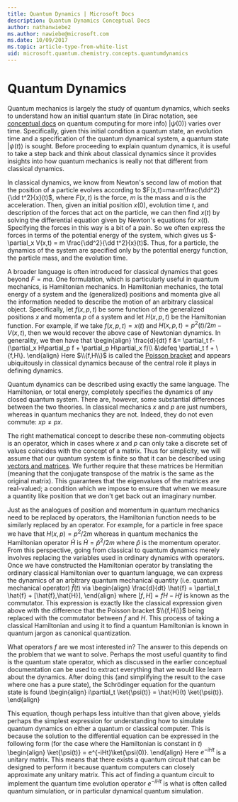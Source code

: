 ```yaml
---
title: Quantum Dynamics | Microsoft Docs
description: Quantum Dynamics Conceptual Docs
author: nathanwiebe2
ms.author: nawiebe@microsoft.com
ms.date: 10/09/2017
ms.topic: article-type-from-white-list
uid: microsoft.quantum.chemistry.concepts.quantumdynamics
---
```


# Quantum Dynamics

Quantum mechanics is largely the study of quantum dynamics, which seeks to understand how an initial quantum state (in Dirac notation, see [conceptual docs](xref:microsoft.quantum.concepts.dirac-notation) on quantum computing for more info) $|\psi(0)\rangle$ varies over time.  Specifically, given this initial condition a quantum state, an evolution time and a specification of the quantum dynamical system, a quantum state $|\psi(t)\rangle$ is sought.  Before proceeding to explain quantum dynamics, it is useful to take a step back and think about classical dynamics since it provides insights into how quantum mechanics is really not that different from classical dynamics.

In classical dynamics, we know from Newton's second law of motion that the position of a particle evolves according to $F(x,t)=ma=m\frac{\dd^2}{\dd t^2}{x}(t)$, where $F(x,t)$ is the force, $m$ is the mass and $a$ is the acceleration.  Then, given an initial position $x(0)$, evolution time $t$, and description of the forces that act on the particle, we can then find $x(t)$ by solving the differential equation given by Newton's equations for $x(t)$.  Specifying the forces in this way is a bit of a pain.  So we often express the forces in terms of the potential energy of the system, which gives us $-\partial_x V(x,t) = m \frac{\dd^2}{\dd t^2}{x}(t)$.  Thus, for a particle, the dynamics of the system are specified only by the potential energy function, the particle mass, and the evolution time.

A broader language is often introduced for classical dynamics that goes beyond $F=ma$.  One formulation, which is particularly useful in quantum mechanics, is Hamiltonian mechanics.  In Hamiltonian mechanics, the total energy of a system and the (generalized) positions and momenta give all the information needed to describe the motion of an arbitrary classical object.  Specifically, let $f(x,p,t)$ be some function of the generalized positions $x$ and momenta $p$ of a system and let $H(x,p,t)$ be the Hamiltonian function.  For example, if we take $f(x,p,t)= x(t)$ and $H(x,p,t)=p^2(t)/2m - V(x,t)$, then we would recover the above case of Newtonian dynamics.  In generality, we then have that 
\begin{align}
\frac{d}{dt} f &= \partial_t f- (\partial_x H\partial_p f + \partial_p H\partial_x f)\\\\
&\defeq \partial_t f + \\{f,H\\}.
\end{align}
Here $\\{f,H\\}$ is called the [Poisson bracket](https://en.wikipedia.org/wiki/Poisson_bracket) and appears ubiquitously in classical dynamics because of the central role it plays in defining dynamics.

Quantum dynamics can be described using exactly the same language.  The Hamiltonian, or total energy, completely specifies the dynamics of any closed quantum system.  There are, however, some substantial differences between the two theories.  In classical mechanics $x$ and $p$ are just numbers, whereas in quantum mechanics they are not.  Indeed, they do not even commute: $xp \ne px$.

The right mathematical concept to describe these non-commuting objects is an operator, which in cases where $x$ and $p$ can only take a discrete set of values coincides with the concept of a matrix.  Thus for simplicity, we will assume that our quantum system is finite so that it can be described using [vectors and matrices](xref:microsoft.quantum.concepts.vectors).  We further require that these matrices be Hermitian (meaning that the conjugate transpose of the matrix is the same as the original matrix).  This guarantees that the eigenvalues of the matrices are real-valued; a condition which we impose to ensure that when we measure a quantity like position that we don't get back out an imaginary number.

Just as the analogues of position and momentum in quantum mechanics need to be replaced by operators, the Hamiltonian function needs to be similarly replaced by an operator.  For example, for a particle in free space we have that $H(x,p) = p^2/2m$ whereas in quantum mechanics the Hamiltonian operator $\hat{H}$ is $\hat{H}= \hat{p}^2/2m$ where $\hat{p}$ is the momentum operator.  From this perspective, going from classical to quantum dynamics merely involves replacing the variables used in ordinary dynamics with operators.  Once we have constructed the Hamiltonian operator by translating the ordinary classical Hamiltonian over to quantum language, we can express the dynamics of an arbitrary quantum mechanical quantity (i.e. quantum mechanical operator) $\hat{f}(t)$ via
\begin{align}
\frac{d}{dt} \hat{f} = \partial_t \hat{f} + [\hat{f},\hat{H}],
\end{align}
where $[f,H] = fH -Hf$ is known as the commutator.  This expression is exactly like the classical expression given above with the difference that the Poisson bracket $\\{f,H\\}$ being replaced with the commutator between $f$ and $H$.  This process of taking a classical Hamiltonian and using it to find a quantum Hamiltonian is known in quantum jargon as canonical quantization.

What operators $f$ are we most interested in?  The answer to this depends on the problem that we want to solve.  Perhaps the most useful quantity to find is the quantum state operator, which as discussed in the earlier conceptual documentation can be used to extract everything that we would like learn about the dynamics.  After doing this (and simplifying the result to the case where one has a pure state), the Schrödinger equation for the quantum state is found
\begin{align}
i\partial_t \ket{\psi(t)} = \hat{H}(t) \ket{\psi(t)}.
\end{align}

This equation, though perhaps less intuitive than that given above, yields perhaps the simplest expression for understanding how to simulate quantum dynamics on either a quantum or classical computer.  This is because the solution to the differential equation can be expressed in the following form (for the case where the Hamiltonian is constant in $t$)
\begin{align}
\ket{\psi(t)} = e^{-iHt}\ket{\psi(0)}.
\end{align}
Here $e^{-iHt}$ is a unitary matrix.  This means that there exists a quantum circuit that can be designed to perform it because quantum computers can closely approximate any unitary matrix.  This act of finding a quantum circuit to implement the quantum time evolution operator $e^{-iHt}$ is what is often called quantum simulation, or in particular dynamical quantum simulation.
